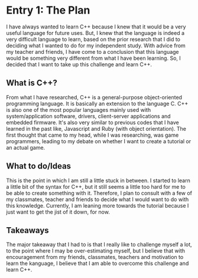 # Entry 1: The Plan

I have always wanted to learn C++ because I knew that it would be a very useful
language for future uses. But, I knew that the language is indeed a very difficult
language to learn, based on the prior research that I did to deciding what I 
wanted to do for my independent study. With advice from my teacher and friends,
I have come to a conclusion that this language would be something very different
from what I have been learning. So, I decided that I want to take up this challenge
and learn C++.

## What is C++?

From what I have researched, C++ is a general-purpose object-oriented programming
language. It is basically an extension to the language C. C++ is also one of the
most popular languages mainly used with system/application software, drivers, 
client-server applications and embedded firmware. It's also very similar to 
previous codes that I have learned in the past like, Javascript and Ruby 
(with object orientation). The first thought that came to my head, while I 
was researching, was game programmers, leading to my debate on whether I want to
create a tutorial or an actual game.

## What to do/Ideas

This is the point in which I am still a little stuck in between. I started to 
learn a little bit of the syntax for C++, but it still seems a little too hard 
for me to be able to create something with it. Therefore, I plan to consult with
a few of my classmates, teacher and friends to decide what I would want to do
with this knowledge. Currently, I am leaning more towards the tutorial because
I just want to get the jist of it down, for now.

## Takeaways

The major takeaway that I had to is that I really like to challenge myself
a lot, to the point where I may be over-estimating myself, but I believe that
with encouragement from my friends, classmates, teachers and motivation to
learn the kanguage, I believe that I am able to overcome this challenge and
learn C++.